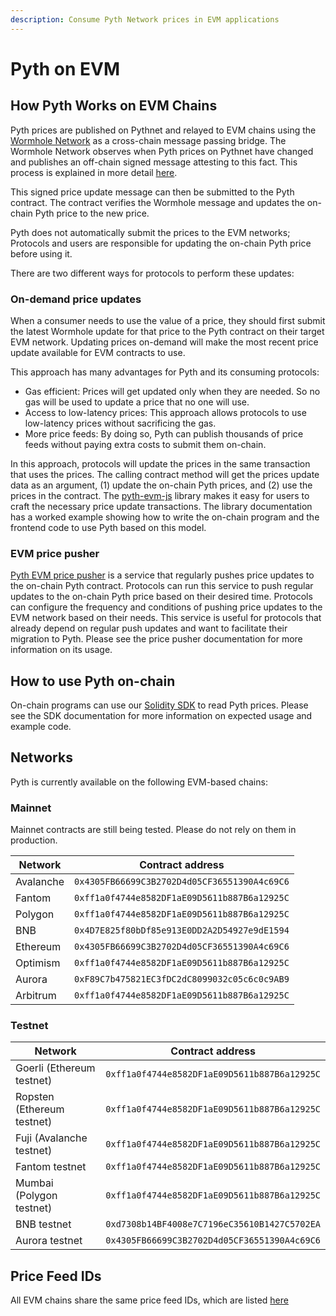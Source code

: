 ```yaml
---
description: Consume Pyth Network prices in EVM applications
---
```


# Pyth on EVM

## How Pyth Works on EVM Chains

Pyth prices are published on Pythnet and relayed to EVM chains using the [Wormhole Network](https://wormholenetwork.com/) as a cross-chain message passing bridge. The Wormhole Network observes when Pyth prices on Pythnet have changed and publishes an off-chain signed message attesting to this fact. This process is explained in more detail [here](https://docs.wormhole.com/wormhole/).

This signed price update message can then be submitted to the Pyth contract. The contract verifies the Wormhole message and updates the on-chain Pyth price to the new price.

Pyth does not automatically submit the prices to the EVM networks; Protocols and users are responsible for updating the on-chain Pyth price before using it.

There are two different ways for protocols to perform these updates:

### On-demand price updates

When a consumer needs to use the value of a price, they should first submit the latest Wormhole update for that price to the Pyth contract on their target EVM network. Updating prices on-demand will make the most recent price update available for EVM contracts to use.

This approach has many advantages for Pyth and its consuming protocols:

- Gas efficient: Prices will get updated only when they are needed. So no gas will be used to update a price that no one will use.
- Access to low-latency prices: This approach allows protocols to use low-latency prices without sacrificing the gas. 
- More price feeds: By doing so, Pyth can publish thousands of price feeds without paying extra costs to submit them on-chain.

In this approach, protocols will update the prices in the same transaction that uses the prices. The calling contract method will get the prices update data as an argument, (1) update the on-chain Pyth prices, and (2) use the prices in the contract. The [pyth-evm-js](https://github.com/pyth-network/pyth-js/tree/main/pyth-evm-js) library makes it easy for users to craft the necessary price update transactions. The library documentation has a worked example showing how to write the on-chain program and the frontend code to use Pyth based on this model.

### EVM price pusher

[Pyth EVM price pusher](https://github.com/pyth-network/pyth-js/tree/main/pyth-evm-price-pusher)
is a service that regularly pushes price updates to the on-chain Pyth contract. Protocols can run this service to push regular updates to the on-chain
Pyth price based on their desired time. Protocols can configure the frequency and conditions of pushing price updates to the EVM network based on their needs. This service is useful for protocols that already depend on regular push updates and want to facilitate their migration to Pyth. Please see the price pusher documentation for more information on its usage.

## How to use Pyth on-chain

On-chain programs can use our [Solidity SDK](https://github.com/pyth-network/pyth-sdk-solidity) to read Pyth prices.
Please see the SDK documentation for more information on expected usage and example code.

## Networks

Pyth is currently available on the following EVM-based chains:

### Mainnet

Mainnet contracts are still being tested. Please do not rely on them in production. 

| Network   | Contract address                             |
| --------- | -------------------------------------------- |
| Avalanche | `0x4305FB66699C3B2702D4d05CF36551390A4c69C6` |
| Fantom    | `0xff1a0f4744e8582DF1aE09D5611b887B6a12925C` |
| Polygon   | `0xff1a0f4744e8582DF1aE09D5611b887B6a12925C` |
| BNB       | `0x4D7E825f80bDf85e913E0DD2A2D54927e9dE1594` |
| Ethereum  | `0x4305FB66699C3B2702D4d05CF36551390A4c69C6` |
| Optimism  | `0xff1a0f4744e8582DF1aE09D5611b887B6a12925C` |
| Aurora    | `0xF89C7b475821EC3fDC2dC8099032c05c6c0c9AB9` |
| Arbitrum  | `0xff1a0f4744e8582DF1aE09D5611b887B6a12925C` |



### Testnet

| Network                    | Contract address                             |
| -------------------------- | -------------------------------------------- |
| Goerli (Ethereum testnet)  | `0xff1a0f4744e8582DF1aE09D5611b887B6a12925C` |
| Ropsten (Ethereum testnet) | `0xff1a0f4744e8582DF1aE09D5611b887B6a12925C` |
| Fuji (Avalanche testnet)   | `0xff1a0f4744e8582DF1aE09D5611b887B6a12925C` |
| Fantom testnet             | `0xff1a0f4744e8582DF1aE09D5611b887B6a12925C` |
| Mumbai (Polygon testnet)   | `0xff1a0f4744e8582DF1aE09D5611b887B6a12925C` |
| BNB testnet                | `0xd7308b14BF4008e7C7196eC35610B1427C5702EA` |
| Aurora testnet             | `0x4305FB66699C3B2702D4d05CF36551390A4c69C6` |


## Price Feed IDs

All EVM chains share the same price feed IDs, which are listed [here](https://pyth.network/developers/price-feed-ids)

